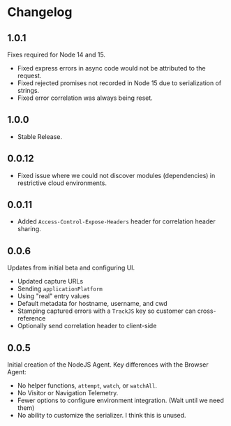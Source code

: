 # Changelog

## 1.0.1

Fixes required for Node 14 and 15.

- Fixed express errors in async code would not be attributed to the request.
- Fixed rejected promises not recorded in Node 15 due to serialization of strings.
- Fixed error correlation was always being reset.

## 1.0.0

- Stable Release.

## 0.0.12

- Fixed issue where we could not discover modules (dependencies) in restrictive cloud environments.

## 0.0.11

- Added `Access-Control-Expose-Headers` header for correlation header sharing.

## 0.0.6

Updates from initial beta and configuring UI.

- Updated capture URLs
- Sending `applicationPlatform`
- Using "real" entry values
- Default metadata for hostname, username, and cwd
- Stamping captured errors with a `TrackJS` key so customer can cross-reference
- Optionally send correlation header to client-side

## 0.0.5

Initial creation of the NodeJS Agent. Key differences with the Browser Agent:

- No helper functions, `attempt`, `watch`, or `watchAll`.
- No Visitor or Navigation Telemetry.
- Fewer options to configure environment integration. (Wait until we need them)
- No ability to customize the serializer. I think this is unused.
